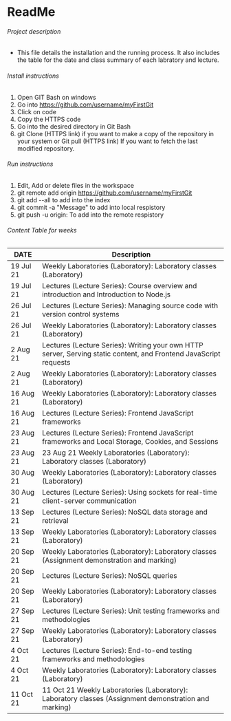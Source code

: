 # ReadMe

###### Project description 
- This file details the installation and the running process. It also includes the table for the date and class summary of each labratory and lecture.

###### Install instructions 
1. Open GIT Bash on windows
2. Go into https://github.com/username/myFirstGit
3. Click on code
4. Copy the HTTPS code
5. Go into the desired directory in Git Bash
6. git Clone (HTTPS link) if you want to make a copy of the repository in your system or Git pull (HTTPS link) If you want to fetch the last modified repository. 



###### Run instructions
1. Edit, Add or delete files in the workspace
2. git remote add origin https://github.com/username/myFirstGit
3. git add --all to add into the index
4. git commit -a "Message" to add into local respistory 
5. git push -u origin: To add into the remote respistory

###### Content Table for weeks

|   DATE    | Description                                                                                                       |
| --------- | ----------------------------------------------------------------------------------------------------------------  |
| 19 Jul 21 | Weekly Laboratories (Laboratory): Laboratory classes (Laboratory)                                                 |
| 19 Jul 21 | Lectures (Lecture Series): Course overview and introduction and Introduction to Node.js                           |
| 26 Jul 21 | Lectures (Lecture Series): Managing source code with version control systems                                      |
| 26 Jul 21 | Weekly Laboratories (Laboratory): Laboratory classes (Laboratory)                                                 |
| 2 Aug 21  | Lectures (Lecture Series): Writing your own HTTP server, Serving static content, and Frontend JavaScript requests |
| 2 Aug 21  | Weekly Laboratories (Laboratory): Laboratory classes (Laboratory)                                                 |
| 16 Aug 21 | Weekly Laboratories (Laboratory): Laboratory classes (Laboratory)                                                 |
| 16 Aug 21 | Lectures (Lecture Series): Frontend JavaScript frameworks                                                         |
| 23 Aug 21 | Lectures (Lecture Series): Frontend JavaScript frameworks and Local Storage, Cookies, and Sessions                | 
| 23 Aug 21 | 23 Aug 21 Weekly Laboratories (Laboratory): Laboratory classes (Laboratory)                                       |
| 30 Aug 21 | Weekly Laboratories (Laboratory): Laboratory classes (Laboratory)                                                 |
| 30 Aug 21 | Lectures (Lecture Series): Using sockets for real-time client-server communication                                |
| 13 Sep 21 | Lectures (Lecture Series): NoSQL data storage and retrieval                                                       |
| 13 Sep 21 | Weekly Laboratories (Laboratory): Laboratory classes (Laboratory)                                                 |
| 20 Sep 21 | Weekly Laboratories (Laboratory): Laboratory classes (Assignment demonstration and marking)                       |
| 20 Sep 21 | Lectures (Lecture Series): NoSQL queries                                                                          |
| 20 Sep 21 | Weekly Laboratories (Laboratory): Laboratory classes (Laboratory)                                                 |
| 27 Sep 21 | Lectures (Lecture Series): Unit testing frameworks and methodologies                                              |
| 27 Sep 21 | Weekly Laboratories (Laboratory): Laboratory classes (Laboratory)                                                 |
| 4 Oct 21  | Lectures (Lecture Series): End-to-end testing frameworks and methodologies                                        |
| 4 Oct 21  | Weekly Laboratories (Laboratory): Laboratory classes (Laboratory)                                                 |
| 11 Oct 21 | 11 Oct 21 Weekly Laboratories (Laboratory): Laboratory classes (Assignment demonstration and marking)             |
